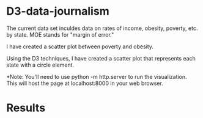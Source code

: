 # D3-data-journalism

The current data set inculdes data on rates of income, obesity, poverty, etc. by state. MOE stands for "margin of error."

I have created a scatter plot between poverty and obesity.

Using the D3 techniques, I have created a scatter plot that represents each state with a circle element. 

*Note: You'll need to use python -m http.server to run the visualization. This will host the page at localhost:8000 in your web browser.

# Results
